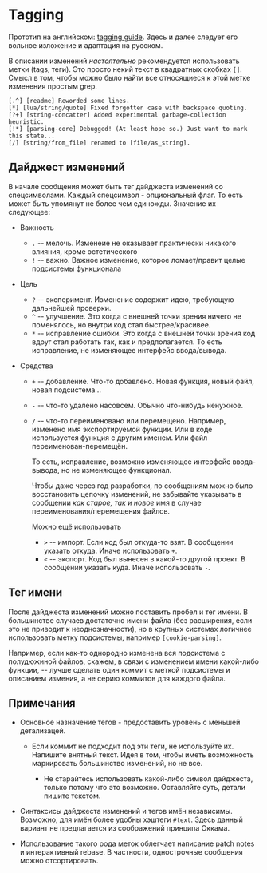 # Tagging

Прототип на английском: [tagging guide][tagging]. Здесь и далее следует
его вольное изложение и адаптация на русском.

  [tagging]: https://github.com/martin-eden/tagging_guideline/blob/master/tagging_guide.MD

В описании изменений _настоятельно_ рекомендуется использовать метки
(tags, теги). Это просто некий текст в квадратных скобках `[]`. Смысл
в том, чтобы можно было найти все относящиеся к этой метке изменения
простым grep.

    [.^] [readme] Reworded some lines.
    [*] [lua/string/quote] Fixed forgotten case with backspace quoting.
    [?+] [string-concatter] Added experimental garbage-collection heuristic.
    [!*] [parsing-core] Debugged! (At least hope so.) Just want to mark this state...
    [/] [string/from_file] renamed to [file/as_string].

## Дайджест изменений

В начале сообщения может быть тег дайджеста изменений со спецсимволами.
Каждый спецсимвол - опциональный флаг. То есть может быть упомянут не
более чем единожды. Значение их следующее:

* Важность
    * `.` -- мелочь. Изменеие не оказывает практически никакого влияния,
      кроме эстетического
    * `!` -- важно. Важное изменение, которое ломает/правит целые
      подсистемы функционала

* Цель
    * `?` -- эксперимент. Изменение содержит идею, требующую дальнейшей
      проверки.
    * `^` -- улучшение. Это когда с внешней точки зрения ничего не поменялось,
      но внутри код стал быстрее/красивее.
    * `*` -- исправление ошибки. Это когда с внешней точки зрения код
      вдруг стал работать так, как и предполагается. То есть исправление,
      не изменяющее интерфейс ввода/вывода.

* Средства
    * `+` -- добавление. Что-то добавлено. Новая функция, новый файл,
      новая подсистема...
    * `-` -- что-то удалено насовсем. Обычно что-нибудь ненужное.
    * `/` -- что-то переименовано или перемещено. Например, изменено
      имя экспортируемой функции. Или в коде используется функция с
      другим именем. Или файл переименован-перемещён.

      То есть, исправление, возможно изменяющее интерфейс ввода-вывода,
      но не изменяющее функционал.

      Чтобы даже через год разработки, по сообщениям можно было
      восстановить цепочку изменений, не забывайте указывать в
      сообщении _как старое, так и новое_ имя в случае
      переименования/перемещения файлов.

      Можно ещё использовать
        * `>` -- импорт. Если код был откуда-то взят. В сообщении
          указать откуда. Иначе использовать `+`.
        * `<` -- экспорт. Код был вынесен в какой-то другой проект.
          В сообщении указать куда. Иначе использовать `-`.

## Тег имени

После дайджеста изменений можно поставить пробел и тег имени.
В большинстве случаев достаточно имени файла (без расширения, если
это не приводит к неоднозначности), но в крупных системах логичнее
использовать метку подсистемы, например `[cookie-parsing]`.

Например, если как-то однородно изменена вся подсистема с полудюжиной
файлов, скажем, в связи с изменением имени какой-либо функции, -- лучше
сделать один коммит с меткой подсистемы и описанием измения, а не серию
коммитов для каждого файла.

## Примечания

* Основное назначение тегов - предоставить уровень с меньшей детализацей.
    * Если коммит не подходит под эти теги, не используйте их. Напишите
    внятный текст. Идея в том, чтобы иметь возможность маркировать
    большинство изменений, но не все.

        * Не старайтесь использовать какой-либо символ дайджеста, только
        потому что это возможно. Оставляйте суть, детали пишите текстом.

* Синтаксисы дайджеста изменений и тегов имён независимы. Возможно,
для имён более удобны хэштеги `#text`. Здесь данный вариант не
предлагается из соображений принципа Оккама.

* Использование такого рода меток облегчает написание patch notes и
интерактивный rebase. В частности, однострочные сообщения можно
отсортировать.
